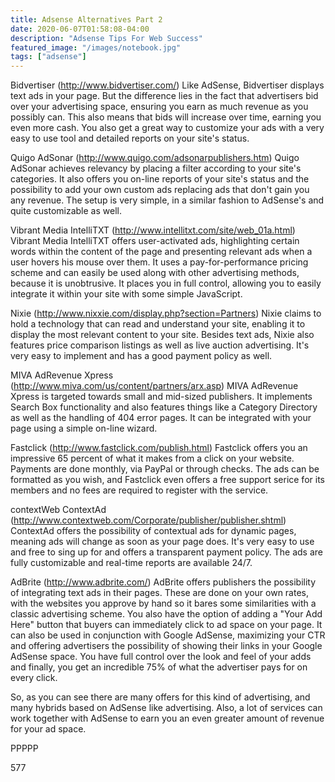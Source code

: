 ```yaml
---
title: Adsense Alternatives Part 2
date: 2020-06-07T01:58:08-04:00
description: "Adsense Tips For Web Success"
featured_image: "/images/notebook.jpg"
tags: ["adsense"]
---
```


Bidvertiser (http://www.bidvertiser.com/)
Like AdSense, Bidvertiser displays text ads in your page. But the difference lies in the fact that advertisers bid over your advertising space, ensuring you earn as much revenue as you possibly can. This also means that bids will increase over time, earning you even more cash. You also get a great way to customize your ads with a very easy to use tool and detailed reports on your site's status.

Quigo AdSonar (http://www.quigo.com/adsonarpublishers.htm)
Quigo AdSonar achieves relevancy by placing a filter according to your site's categories. It also offers you on-line reports of your site's status and the possibility to add your own custom ads replacing ads that don't gain you any revenue. The setup is very simple, in a similar fashion to AdSense's and quite customizable as well.

Vibrant Media IntelliTXT (http://www.intellitxt.com/site/web_01a.html)
Vibrant Media IntelliTXT offers user-activated ads, highlighting certain words within the content of the page and presenting relevant ads when a user hovers his mouse over them. It uses a pay-for-performance pricing scheme and can easily be used along with other advertising methods, because it is unobtrusive. It places you in full control, allowing you to easily integrate it within your site with some simple JavaScript.

Nixie (http://www.nixxie.com/display.php?section=Partners)
Nixie claims to hold a technology that can read and understand your site, enabling it to display the most relevant content to your site. Besides text ads, Nixie also features price comparison listings as well as live auction advertising. It's very easy to implement and has a good payment policy as well.

MIVA AdRevenue Xpress (http://www.miva.com/us/content/partners/arx.asp)
MIVA AdRevenue Xpress is targeted towards small and mid-sized publishers. It implements Search Box functionality and also features things like a Category Directory as well as the handling of 404 error pages. It can be integrated with your page using a simple on-line wizard.

Fastclick (http://www.fastclick.com/publish.html)
Fastclick offers you an impressive 65 percent of what it makes from a click on your website. Payments are done monthly, via PayPal or through checks. The ads can be formatted as you wish, and Fastclick even offers a free support serice for its members and no fees are required to register with the service. 

contextWeb ContextAd (http://www.contextweb.com/Corporate/publisher/publisher.shtml)
ContextAd offers the possibility of contextual ads for dynamic pages, meaning ads will change as soon as your page does. It's very easy to use and free to sing up for and offers a transparent payment policy. The ads are fully customizable and real-time reports are available 24/7. 

AdBrite (http://www.adbrite.com/)
AdBrite offers publishers the possibility of integrating text ads in their pages. These are done on your own rates, with the websites you approve by hand so it bares some similarities with a classic advertising scheme. You also have the option of adding a "Your Add Here" button that buyers can immediately click to ad space on your page. It can also be used in conjunction with Google AdSense, maximizing your CTR and offering advertisers the possibility of showing their links in your Google AdSense space. You have full control over the look and feel of your adds and finally, you get an incredible 75% of what the advertiser pays for on every click.

So, as you can see there are many offers for this kind of advertising, and many hybrids based on AdSense like advertising. Also, a lot of services can work together with AdSense to earn you an even greater amount of revenue for your ad space.

PPPPP

577
